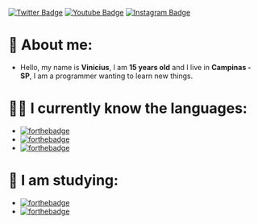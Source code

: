 [![Twitter Badge](https://img.shields.io/badge/-@Meeercy4-000000?style=flat-square&labelColor=000000&logo=twitter&logoColor=white&link=https://twitter.com/Mercyber4)](https://twitter.com/Mercyber4) 
[![Youtube Badge](https://img.shields.io/badge/-Meeercy4-000000?style=flat-square&labelColor=000000&logo=youtube&logoColor=white&link=https://www.youtube.com/channel/UC91XAyeWKtXdZGXcCVRrVKQ)](https://https://www.youtube.com/channel/UC91XAyeWKtXdZGXcCVRrVKQ)
[![Instagram Badge](https://img.shields.io/badge/-Meeercy4-000000?style=flat-square&logo=Instagram&logoColor=white&link=https://www.instagram.com/meercy4/)](https://www.instagram.com/meercy4/)


# 🚀 About me:
- Hello, my name is **Vinicius**, I am **15 years old** and I live in **Campinas - SP**, I am a programmer wanting to learn new things.


# 👨‍💻 I currently know the languages:
-  [![forthebadge](https://img.shields.io/badge/javascript%20-%23323330.svg?&style=for-the-badge&logo=javascript&logoColor=%23F7DF1E)](https://pt.wikipedia.org/wiki/JavaScript)
- [![forthebadge](https://img.shields.io/badge/python%20-%2314354C.svg?&style=for-the-badge&logo=python&logoColor=white)](https://www.python.org/)
- [![forthebadge](https://img.shields.io/badge/html5%20-%23E34F26.svg?&style=for-the-badge&logo=html5&logoColor=white)](https://pt.wikipedia.org/wiki/HTML5)


# 📝 I am studying:
- [![forthebadge](https://img.shields.io/badge/c%20-%2300599C.svg?&style=for-the-badge&logo=c&logoColor=000000)](https://pt.wikipedia.org/wiki/C)
- [![forthebadge](https://img.shields.io/badge/c++%20-%2300599C.svg?&style=for-the-badge&logo=c%2B%2B&ogoColor=white)](https://pt.wikipedia.org/wiki/C++)
